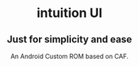 <div align="center">
  <h1>intuition UI</h1>
  <h2>Just for simplicity and ease</h2>
  An Android Custom ROM based on CAF.
</div>
